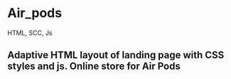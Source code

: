# Air_pods
 HTML, SCC, Js
## Adaptive HTML layout of landing page with CSS styles and js. Online store for Air Pods
